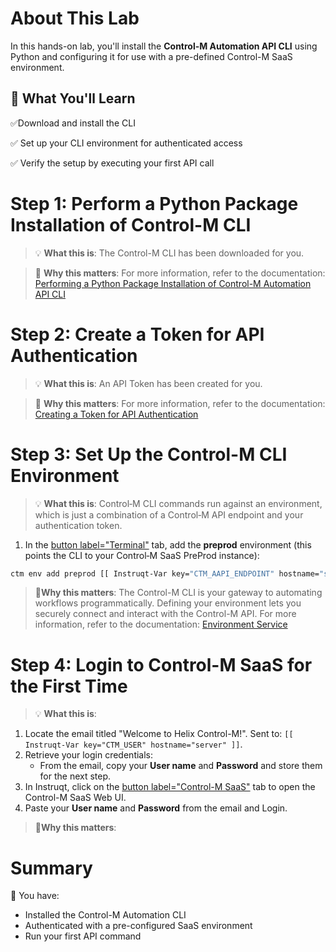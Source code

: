 About This Lab
===

In this hands-on lab,  you'll install the **Control-M Automation API CLI** using Python and configuring it for use with a pre-defined Control-M SaaS environment.

## 🚀 What You'll Learn

✅Download and install the CLI

✅ Set up your CLI environment for authenticated access

✅  Verify the setup by executing your first API call

 Step 1: Perform a Python Package Installation of Control-M CLI
===
>💡 **What this is**: The Control-M CLI has been downloaded for you.

>🧠 **Why this matters**: For more information, refer to the documentation:  [Performing a Python Package Installation of Control-M Automation API CLI](https://documents.bmc.com/supportu/controlm-saas/en-US/Documentation/API_H_SettingUp.htm#PerformingaPythonPackageInstallationofControlMAutomationAPICLI)

Step 2: Create a Token for API Authentication
===
>💡 **What this is**:  An API Token has been created for you.

>🧠 **Why this matters**: For more information, refer to the documentation:  [Creating a Token for API Authentication](https://documents.bmc.com/supportu/controlm-saas/en-US/Documentation/API_H_SettingUp.htm#CreatingaTokenforAPIAuthentication)

 Step 3: Set Up the Control-M CLI Environment
===
>💡 **What this is**: Control‑M CLI commands run against an environment, which is just a combination of a Control‑M API endpoint and your authentication token.
1. In the [button label="Terminal"](tab-0) tab,  add the **preprod** environment (this points the CLI to your Control‑M SaaS PreProd instance):
```bash
ctm env add preprod [[ Instruqt-Var key="CTM_AAPI_ENDPOINT" hostname="server" ]] [[ Instruqt-Var key="CTM_AUTH_TOKEN" hostname="server" ]]
```
> 🧠**Why this matters**: The Control-M CLI is your gateway to automating workflows programmatically. Defining your environment lets you securely connect and interact with the Control-M API. For more information, refer to the documentation:  [Environment Service](https://documents.bmc.com/supportu/controlm-saas/en-US/Documentation/API_Services_EnvironmentService.htm#environmentadd)

Step 4: Login to Control-M SaaS for the First Time
===
>💡 **What this is**:
1. Locate the email titled "Welcome to Helix Control-M!". Sent to: `[[ Instruqt-Var key="CTM_USER" hostname="server" ]]`.
2. Retrieve your login credentials:
	- From the email, copy your <b>User name</b>  and  <b>Password</b> and store them for the next step.
3.  In Instruqt, click on the [button label="Control-M SaaS"](tab-2) tab to open the Control-M SaaS Web UI.
4. Paste your <b>User name</b>  and  <b>Password</b> from the email and Login.
> 🧠**Why this matters**:

Summary
===
🎉 You have:
- Installed the Control-M Automation CLI
- Authenticated with a pre-configured SaaS environment
- Run your first API command


